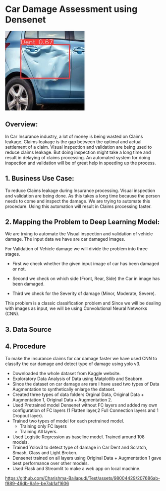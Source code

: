 # Car Damage Assessment using Densenet

![Car Damage Assesment](https://github.com/koushik395/Car-damage-assessment-using-Densenet/blob/main/images/output.jpeg)

## Overview:
In Car Insurance industry, a lot of money is being wasted on Claims leakage. Claims leakage is the gap between the optimal and actual settlement of a claim. Visual inspection and validation are being used to reduce claims leakage. But doing inspection might take a long time and result in delaying of claims processing. An automated system for doing inspection and validation will be of great help in speeding up the process.

## 1. Business Use Case:
To reduce Claims leakage during Insurance processing. Visual inspection and validation are being done. As this takes a long time because the person needs to come and inspect the damage. We are trying to automate this procedure. Using this automation will result in Claims processing faster.

## 2. Mapping the Problem to Deep Learning Model:
We are trying to automate the Visual inspection and validation of vehicle damage. The input data we have are car damaged images.

For Validation of Vehicle damage we will divide the problem into three stages. 
* First we check whether the given input image of car has been damaged or not.

* Second we check on which side (Front, Rear, Side) the Car in image has been damaged.

* Third we check for the Severity of damage (Minor, Moderate, Severe).

This problem is a classic classification problem and Since we will be dealing with images as input, we will be using Convolutional Neural Networks (CNN).

## 3. Data Source

## 4. Procedure
To make the insurance claims for car damage faster we have used CNN to classify the car damage and detect type of damage using yolo v3.
* Downloaded the whole dataset from Kaggle website.
* Exploratory Data Analysis of Data using Matplotlib and Seaborn.
* Since the dataset on car damage are rare I have used two types of Data Augmentation to synthetically enlarge the dataset.
* Created three types of data folders Orginal Data, Original Data + Augmentation 1, Original Data + Augmentation 2.
* Used Pretrained model Densenet without FC layers and added my own configuration of FC layers (1 Flatten layer,2 Full Connection layers and 1 Dropout layer).
* Trained two types of model for each pretrained model.
  * Training only FC layers
  * Training All layers.
* Used Logistic Regression as baseline model. Trained around 108 models.
* Trained Yolov3 to detect type of damage in Car Dent and Scratch, Smash, Glass and Light Broken.
* Densenet trained on all layers using Original Data + Augmentation 1 gave best performance over other models.
* Used Flask and Streamlit to make a web app on local machine.


https://github.com/Charishma-Bailapudi/Test/assets/98004429/207686ab-f889-46db-9a1e-be7ab1af1606


  
